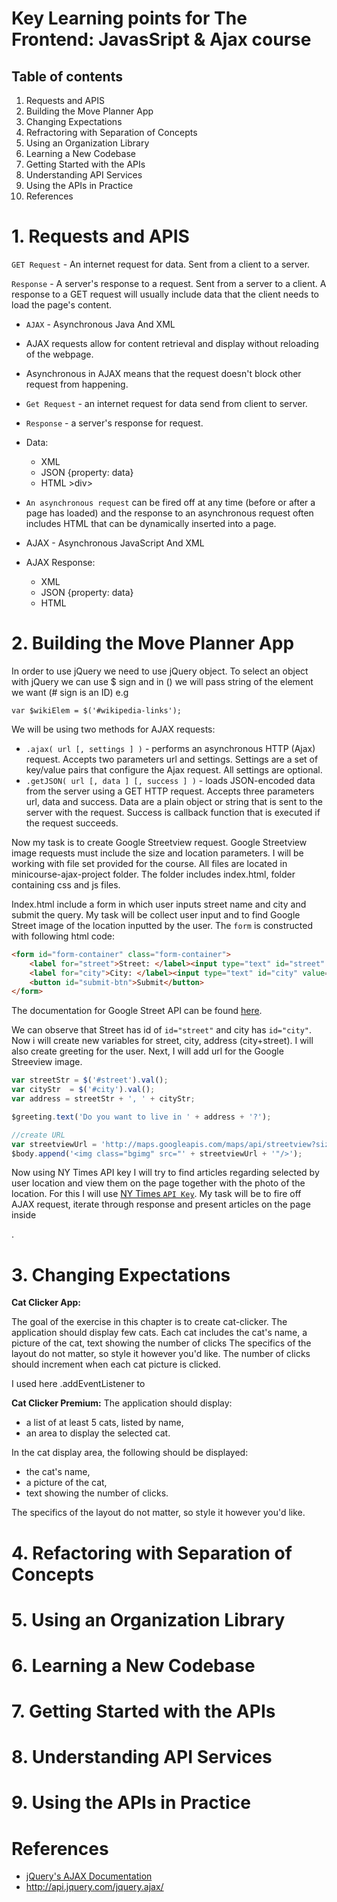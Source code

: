 # Key Learning points for The Frontend: JavasSript & Ajax course

## Table of contents

1. Requests and APIS
2. Building the Move Planner App
3. Changing Expectations
4. Refractoring with Separation of Concepts
5. Using an Organization Library
6. Learning a New Codebase
7. Getting Started with the APIs
8. Understanding API Services
9. Using the APIs in Practice
10. References


# 1. Requests and APIS
``GET Request`` - An internet request for data. Sent from a client to a server.

``Response`` -  A server's response to a request. Sent from a server to a client. A response to a GET request will usually include data that the client needs to load the page's content.

- ``AJAX`` - Asynchronous Java And XML
- AJAX requests allow for content retrieval and display without reloading of the webpage.
- Asynchronous in AJAX means that the request doesn't block other request from happening.
- ``Get Request`` - an internet request for data send from client to server.
- ``Response`` - a server's response for request.
- Data:
  - XML <entry></entry>
  - JSON {property: data}
  - HTML >div></div>

- ``An asynchronous request`` can be fired off at any time (before or after a page has loaded) and the response to an asynchronous request often includes HTML that can be dynamically inserted into a page.
- AJAX - Asynchronous JavaScript And XML
- AJAX Response:
  - XML <entry></entry>
  - JSON {property: data}
  - HTML <div></div>

# 2. Building the Move Planner App

In order to use jQuery we need to use jQuery object. To select an object with jQuery we can use $ sign and in () we will pass string of the element we want (# sign is an ID)  e.g
```
var $wikiElem = $('#wikipedia-links');
```
We will be using two methods for AJAX requests:
- ``.ajax( url [, settings ] )`` - performs an asynchronous HTTP (Ajax) request. Accepts two parameters url and settings. Settings are a set of key/value pairs that configure the Ajax request. All settings are optional.
- ``.getJSON( url [, data ] [, success ] )`` - loads JSON-encoded data from the server using a GET HTTP request. Accepts three parameters url, data and success. Data are a plain object or string that is sent to the server with the request. Success is callback function that is executed if the request succeeds.

Now my task is to create Google Streetview request. Google Streetview image requests must include the size and location parameters.
I will be working with file set provided for the course. All files are located in minicourse-ajax-project folder. The folder includes index.html, folder containing css and js files.

Index.html include a form in which user inputs street name and city and submit the query. My task will be collect user input and to find Google Street image of the location inputted by the user. The ``form`` is constructed with following html code:

```HTML
<form id="form-container" class="form-container">
    <label for="street">Street: </label><input type="text" id="street" value="">
    <label for="city">City: </label><input type="text" id="city" value="">
    <button id="submit-btn">Submit</button>
</form>
```
The documentation for Google Street API can be found [here](https://developers.google.com/maps/documentation/streetview/).

We can observe that Street has id of ```id="street"``` and city has ``id="city"``. Now i will create new variables for street, city, address (city+street).
I will also create greeting for the user. Next, I will add url for the Google Streeview image.

```JavaScript
var streetStr = $('#street').val();
var cityStr  = $('#city').val();
var address = streetStr + ', ' + cityStr;

$greeting.text('Do you want to live in ' + address + '?');

//create URL
var streetviewUrl = 'http://maps.googleapis.com/maps/api/streetview?size=600x300&location=' + address + '';
$body.append('<img class="bgimg" src="' + streetviewUrl + '"/>');

```

Now using NY Times API key I will try to find articles regarding selected by user location and view them on the page together with the photo of the location.
For this I will use [NY Times ``API Key``](http://developer.nytimes.com/). My task will be to fire off AJAX request, iterate through response and present articles on the page inside <ul id="nytimes-articles"></ul>.


# 3. Changing Expectations

__Cat Clicker App:__

The goal of the exercise in this chapter is to create cat-clicker. The application should display few cats. Each cat includes the cat's name, a picture of the cat, text showing the number of clicks The specifics of the layout do not matter, so style it however you'd like. The number of clicks should increment when each cat picture is clicked.

 I used here .addEventListener to

 __Cat Clicker Premium:__
 The application should display:
 -  a list of at least 5 cats, listed by name,
 - an area to display the selected cat.

In the cat display area, the following should be displayed:
- the cat's name,
- a picture of the cat,
- text showing the number of clicks.

The specifics of the layout do not matter, so style it however you'd like.


# 4. Refactoring with Separation of Concepts
# 5. Using an Organization Library
# 6. Learning a New Codebase
# 7. Getting Started with the APIs
# 8. Understanding API Services
# 9. Using the APIs in Practice



# References

- [jQuery's AJAX Documentation](http://api.jquery.com/jquery.ajax/)
- http://api.jquery.com/jquery.ajax/
